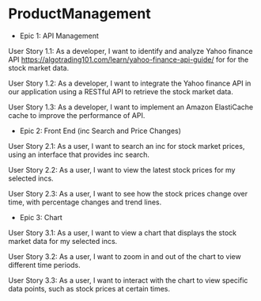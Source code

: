 # ProductManagement

- Epic 1: API Management

User Story 1.1: As a developer, I want to identify and analyze Yahoo finance API https://algotrading101.com/learn/yahoo-finance-api-guide/ for for the stock market data.

User Story 1.2: As a developer, I want to integrate the Yahoo finance API in our application using a RESTful API to retrieve the stock market data.

User Story 1.3: As a developer, I want to implement an Amazon ElastiCache cache to improve the performance of API.


- Epic 2: Front End (inc Search and Price Changes)

User Story 2.1: As a user, I want to search an inc for stock market prices, using an interface that provides inc search.

User Story 2.2: As a user, I want to view the latest stock prices for my selected incs.

User Story 2.3: As a user, I want to see how the stock prices change over time, with percentage changes and trend lines.


- Epic 3: Chart

User Story 3.1: As a user, I want to view a chart that displays the stock market data for my selected incs.

User Story 3.2: As a user, I want to zoom in and out of the chart to view different time periods.

User Story 3.3: As a user, I want to interact with the chart to view specific data points, such as stock prices at certain times.
